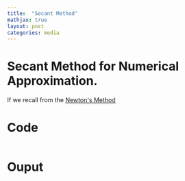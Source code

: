 ```yaml
---
title:  "Secant Method"
mathjax: true
layout: post
categories: media
---
```


# Secant Method for Numerical Approximation.
If we recall from the [Newton's Method](https://surajpowar.github.io/Newton's-method)

# Code
```python3
```

# Ouput

